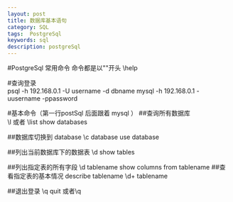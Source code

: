 ```yaml
---
layout: post
title: 数据库基本语句
category: SQL
tags:  PostgreSql
keywords: sql
description: postgreSql 
---
```


#PostgreSql 常用命令
	命令都是以"\"开头  \help

#查询登录  
	psql -h 192.168.0.1 -U username -d dbname 
	mysql -h 192.168.0.1 -uusername -ppassword

#基本命令（第一行postSql 后面跟着  mysql ）
##查询所有数据库	
	\l	或者	\list
	show databases

##数据库切换到 database
	\c  database
	use database

##列出当前数据库下的数据表
	\d
	show tables

##列出指定表的所有字段
	\d tablename
	show columns from tablename
##查看指定表的基本情况
	describe tablename
	\d+ tablename

##退出登录
	\q
	quit 或者\q